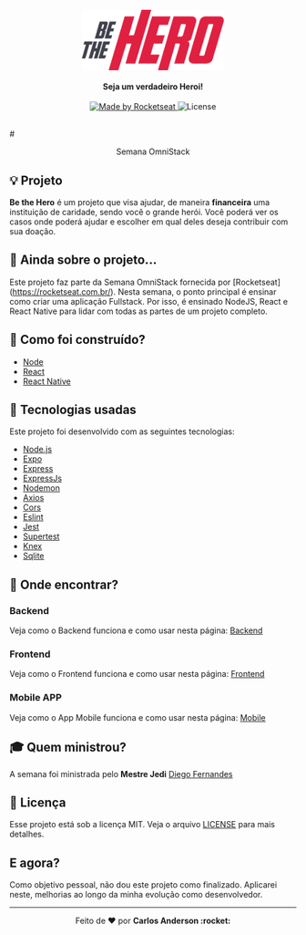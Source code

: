 <h4 align="center">
<img src="./mobile/src/assets/logo@3x.png" width="250px" /><br><br>
<b>Seja um verdadeiro Heroi!</b>
</h4>
<p align="center">
  <a href="https://rocketseat.com.br">
    <img alt="Made by Rocketseat" src="https://img.shields.io/badge/made%20by-Rocketseat-purple">
  </a>
  <img alt="License" src="https://img.shields.io/badge/license-MIT-red">
</p>
<br>
# <p align="center">Semana OmniStack

## :bulb: Projeto
<b>Be the Hero</b> é um projeto que visa ajudar, de maneira <b>financeira</b> uma instituição de caridade, sendo você o grande herói. Você poderá ver os casos onde poderá ajudar e escolher em qual deles deseja contribuir com sua doação.

## :balloon: Ainda sobre o projeto...
Este projeto faz parte da Semana OmniStack fornecida por [Rocketseat] (https://rocketseat.com.br/). Nesta semana, o ponto principal é ensinar como criar uma aplicação Fullstack. Por isso, é ensinado NodeJS, React e React Native para lidar com todas as partes de um projeto completo.

## :muscle: Como foi construído?
- [Node](https://nodejs.org/en/)
- [React](https://reactjs.org/)
- [React Native](https://reactnative.dev/)

## :rocket: Tecnologias usadas
Este projeto foi desenvolvido com as seguintes tecnologias:
- [Node.js](https://nodejs.org/en/)
- [Expo](https://expo.io/)
- [Express](https://expressjs.com/pt-br/)
- [ExpressJs](https://expressjs.com/pt-br/)
- [Nodemon](https://www.npmjs.com/package/nodemon)
- [Axios](https://www.npmjs.com/package/axios)
- [Cors](https://www.npmjs.com/package/cors)
- [Eslint](https://www.npmjs.com/package/eslint)
- [Jest](https://www.npmjs.com/package/jest)
- [Supertest](https://github.com/visionmedia/supertest)
- [Knex](http://knexjs.org/)
- [Sqlite](https://www.sqlite.org/index.html)

## :mag_right: Onde encontrar?

### Backend
Veja como o Backend funciona e como usar nesta página: [Backend](https://github.com/karlscode/Be-The-Hero/tree/master/backend)

### Frontend
Veja como o Frontend funciona e como usar nesta página: [Frontend](https://github.com/karlscode/Be-The-Hero/tree/master/frontend)

### Mobile APP
Veja como o App Mobile funciona e como usar nesta página: [Mobile](https://github.com/karlscode/Be-The-Hero/tree/master/mobile)

## :mortar_board: Quem ministrou?

A semana foi ministrada pelo <b>Mestre Jedi</b> [Diego Fernandes](https://github.com/diego3g)

## :memo: Licença

Esse projeto está sob a licença MIT. Veja o arquivo [LICENSE](LICENSE.md) para mais detalhes.

## E agora? 

Como objetivo pessoal, não dou este projeto como finalizado. Aplicarei neste, melhorias ao longo da minha evolução como desenvolvedor.

---

<p align="center">Feito de ❤️ por <strong>Carlos Anderson :rocket: </p>